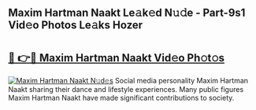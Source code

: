 ## Maxim Hartman Naakt Le𝚊k𝚎d N𝚞𝚍e - Part-9s1 Vid𝚎o Photos Le𝚊ks Hozer

# <h2><a href="http://fb35g7a.evod.top/?m=Maxim+Hartman+Naakt">🔗 👉🔴 Maxim Hartman Naakt Vid𝚎o Ph𝚘t𝚘s</a></h2>

[![Maxim Hartman Naakt N𝚞d𝚎s](https://i.imgur.com/8V9OHl7.gif)](http://fb35g7a.evod.top/?m=Maxim+Hartman+Naakt)
Social media personality Maxim Hartman Naakt sharing their dance and lifestyle experiences. Many public figures Maxim Hartman Naakt have made significant contributions to society. 
